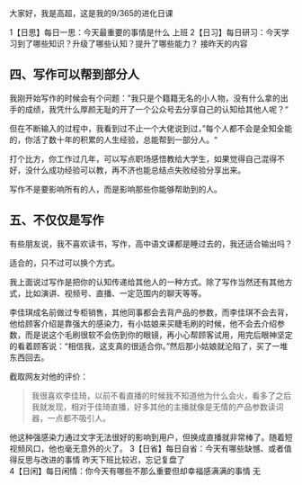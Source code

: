 大家好，我是高超，这是我的9/365的进化日课

1【日思】每日一思：今天最重要的事情是什么
上班
2【日习】每日研习：今天学习到了哪些知识？升级了哪些认知？提升了哪些能力？
接昨天的内容
## 四、写作可以帮到部分人

我刚开始写作的时候会有个问题：”我只是个籍籍无名的小人物，没有什么拿的出手的成绩，我凭什么厚颜无耻的开了一个公众号去分享自己的认知给其他人呢？“

但在不断输入的过程中，我看到过不止一个大佬说到过，”每个人都不会是全知全能的，你活了数十年的积累的人生经验，总能帮到一部分人。“

打个比方，你工作过几年，可以写点职场感悟教给大学生，如果觉得自己混得不好，没什么成功经验可以教，再不济也能总结点失败经验分享出来。

写作不是要影响所有的人，而是影响那些你能够帮助到的人。

## 五、不仅仅是写作

有些朋友说，我不喜欢读书，写作，高中语文课都是睡过去的，我还适合输出吗？

适合的，只不过可以换个方式。

我上面说过写作是把你的认知传递给其他人的一种方式。除了写作当然还有其他方式，比如演讲、视频号、直播、一定范围内的聊天等等。

李佳琪成名前做过专柜销售，其他同事都会去背产品的参数，而李佳琪不会去背，他给顾客介绍是靠强大的感染力，有小姑娘来买睫毛刷的时候，他不会去介绍参数，而是说这个毛刷很软不会伤到你的眼镜，再小心帮顾客试用，用完后眼神坚定的看着顾客说：“相信我，这支真的很适合你。”然后那小姑娘就沦陷了，买了一堆东西回去。

截取网友对他的评价：

> 我很喜欢李佳琦，以前不看直播的时候我不知道他为什么会火，看多了之后我就发现，相对于佳琦直播，好多其他的主播就像是无情的产品参数读词器，一点都不吸引人。

  

他这种强感染力通过文字无法很好的影响到用户，但换成直播就非常棒了。随着短视频风口，他也毫无意外的火了。
3【日省】每日自省：今天有哪些缺憾、或者值得反思与改进的事情
昨天下班比较迟，忘记复盘了	
4【日闲】每日闲情：你今天有哪些不那么重要但却幸福感满满的事情
无